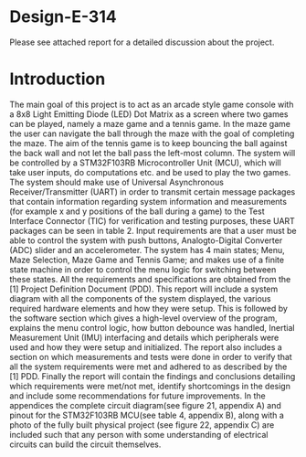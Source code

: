 # Design-E-314
Please see attached report for a detailed discussion about the project.
# Introduction 
The main goal of this project is to act as an arcade style game console with a 8x8 Light Emitting
Diode (LED) Dot Matrix as a screen where two games can be played, namely a maze game and a
tennis game. In the maze game the user can navigate the ball through the maze with the goal of
completing the maze. The aim of the tennis game is to keep bouncing the ball against the back wall
and not let the ball pass the left-most column. The system will be controlled by a STM32F103RB
Microcontroller Unit (MCU), which will take user inputs, do computations etc. and be used to play the
two games. The system should make use of Universal Asynchronous Receiver/Transmitter (UART)
in order to transmit certain message packages that contain information regarding system information
and measurements (for example x and y positions of the ball during a game) to the Test Interface
Connector (TIC) for verification and testing purposes, these UART packages can be seen in table 2.
Input requirements are that a user must be able to control the system with push buttons, Analogto-Digital Converter (ADC) slider and an accelerometer. The system has 4 main states; Menu, Maze
Selection, Maze Game and Tennis Game; and makes use of a finite state machine in order to control
the menu logic for switching between these states. All the requirements and specifications are obtained
from the [1] Project Definition Document (PDD).
This report will include a system diagram with all the components of the system displayed, the various
required hardware elements and how they were setup. This is followed by the software section which
gives a high-level overview of the program, explains the menu control logic, how button debounce was
handled, Inertial Measurement Unit (IMU) interfacing and details which peripherals were used and
how they were setup and initialized.
The report also includes a section on which measurements and tests were done in order to verify that
all the system requirements were met and adhered to as described by the [1] PDD.
Finally the report will contain the findings and conclusions detailing which requirements were met/not
met, identify shortcomings in the design and include some recommendations for future improvements.
In the appendices the complete circuit diagram(see figure 21, appendix A) and pinout for the
STM32F103RB MCU(see table 4, appendix B), along with a photo of the fully built physical project
(see figure 22, appendix C) are included such that any person with some understanding of electrical
circuits can build the circuit themselves.
